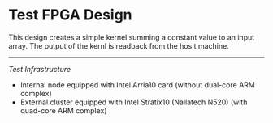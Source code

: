 # Test FPGA Design

This design creates a simple kernel summing a constant value to an input array. The output of the kernl is readback from the hos    t machine.

***
*Test Infrastructure*
  + Internal node equipped with Intel Arria10 card (without dual-core ARM complex)
  + External cluster equipped with Intel Stratix10 (Nallatech N520) (with quad-core ARM complex)
